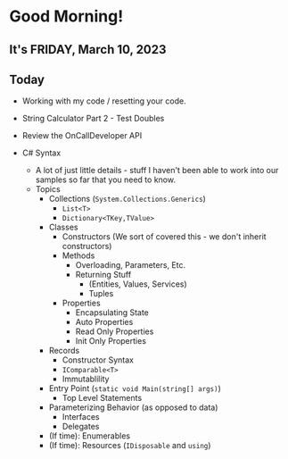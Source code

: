 # Good Morning! 

## It's FRIDAY, March 10, 2023

## Today

- Working with my code / resetting your code.
- String Calculator Part 2 - Test Doubles
- Review the OnCallDeveloper API

- C# Syntax
    - A lot of just little details - stuff I haven't been able to work into our samples so far that you need to know.
    - Topics
        - Collections (`System.Collections.Generics`)
            - `List<T>`
            - `Dictionary<TKey,TValue>`
        - Classes
            - Constructors (We sort of covered this - we don't inherit constructors)
            - Methods 
                - Overloading, Parameters, Etc.
                - Returning Stuff
                    - (Entities, Values, Services)
                    - Tuples
            - Properties
                - Encapsulating State
                - Auto Properties
                - Read Only Properties
                - Init Only Properties
        - Records
            - Constructor Syntax
            - `IComparable<T>`
            - Immutablility
        - Entry Point (`static void Main(string[] args)`)
            - Top Level Statements
        - Parameterizing Behavior (as opposed to data)
            - Interfaces
            - Delegates
        - (If time): Enumerables
        - (If time): Resources (`IDisposable` and `using`)

